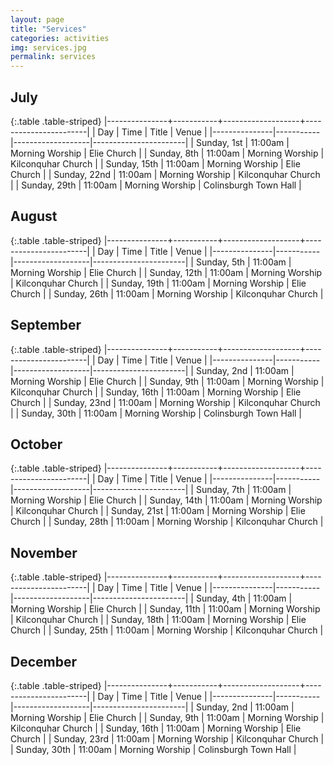 ```yaml
---
layout: page
title: "Services"
categories: activities
img: services.jpg
permalink: services
---
```

<h2>July</h2>

{:.table .table-striped}
|---------------+-----------+-------------------+-----------------------|
| Day           | Time      | Title             | Venue	                |
|---------------|-----------|-------------------|-----------------------|
| Sunday, 1st	| 11:00am   | Morning Worship	| Elie Church			|
| Sunday, 8th	| 11:00am	| Morning Worship	| Kilconquhar Church	|
| Sunday, 15th	| 11:00am   | Morning Worship	| Elie Church			|
| Sunday, 22nd	| 11:00am	| Morning Worship	| Kilconquhar Church	|
| Sunday, 29th	| 11:00am	| Morning Worship	| Colinsburgh Town Hall |

<h2>August</h2>

{:.table .table-striped}
|---------------+-----------+-------------------+-----------------------|
| Day           | Time      | Title             | Venue	                |
|---------------|-----------|-------------------|-----------------------|
| Sunday, 5th	| 11:00am   | Morning Worship	| Elie Church			|
| Sunday, 12th	| 11:00am	| Morning Worship	| Kilconquhar Church	|
| Sunday, 19th	| 11:00am	| Morning Worship	| Elie Church           |
| Sunday, 26th  | 11:00am   | Morning Worship   | Kilconquhar Church    |

<h2>September</h2>

{:.table .table-striped}
|---------------+-----------+-------------------+-----------------------|
| Day           | Time      | Title             | Venue	                |
|---------------|-----------|-------------------|-----------------------|
| Sunday, 2nd	| 11:00am   | Morning Worship	| Elie Church			|
| Sunday, 9th	| 11:00am	| Morning Worship	| Kilconquhar Church	|
| Sunday, 16th	| 11:00am   | Morning Worship	| Elie Church			|
| Sunday, 23nd	| 11:00am	| Morning Worship	| Kilconquhar Church	|
| Sunday, 30th	| 11:00am	| Morning Worship	| Colinsburgh Town Hall |

<h2>October</h2>

{:.table .table-striped}
|---------------+-----------+-------------------+-----------------------|
| Day           | Time      | Title             | Venue	                |
|---------------|-----------|-------------------|-----------------------|
| Sunday, 7th	| 11:00am   | Morning Worship	| Elie Church			|
| Sunday, 14th	| 11:00am	| Morning Worship	| Kilconquhar Church	|
| Sunday, 21st	| 11:00am   | Morning Worship	| Elie Church			|
| Sunday, 28th	| 11:00am	| Morning Worship	| Kilconquhar Church	|

<h2>November</h2>

{:.table .table-striped}
|---------------+-----------+-------------------+-----------------------|
| Day           | Time      | Title             | Venue	                |
|---------------|-----------|-------------------|-----------------------|
| Sunday, 4th	| 11:00am   | Morning Worship	| Elie Church			|
| Sunday, 11th	| 11:00am	| Morning Worship	| Kilconquhar Church	|
| Sunday, 18th	| 11:00am   | Morning Worship	| Elie Church			|
| Sunday, 25th	| 11:00am	| Morning Worship	| Kilconquhar Church	|

<h2>December</h2>

{:.table .table-striped}
|---------------+-----------+-------------------+-----------------------|
| Day           | Time      | Title             | Venue	                |
|---------------|-----------|-------------------|-----------------------|
| Sunday, 2nd	| 11:00am   | Morning Worship	| Elie Church			|
| Sunday, 9th	| 11:00am	| Morning Worship	| Kilconquhar Church	|
| Sunday, 16th	| 11:00am   | Morning Worship	| Elie Church			|
| Sunday, 23rd	| 11:00am	| Morning Worship	| Kilconquhar Church	|
| Sunday, 30th	| 11:00am	| Morning Worship	| Colinsburgh Town Hall |
